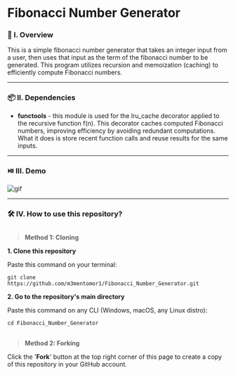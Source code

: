 # Fibonacci Number Generator

### 🧐 I. Overview
This is a simple fibonacci number generator that takes an integer input from a user, then uses that input as the term of the fibonacci number to be generated. This program utilizes recursion and memoization (caching) to efficiently compute Fibonacci numbers.

----------------------

### 📦 II. Dependencies
- **functools** - this module is used for the lru_cache decorator applied to the recursive function f(n). This decorator caches computed Fibonacci numbers, improving efficiency by avoiding redundant computations. What it does is store recent function calls and reuse results for the same inputs.

----------------------

### ⏯️ III. Demo
![gif](https://github.com/m3mentomor1/Fibonacci_Number_Generator/assets/95956735/6ea37a6b-2520-4274-a798-b659c9e4dbc1)

----------------------

### 🛠️ IV. How to use this repository?
##
> **Method 1: Cloning**

**1. Clone this repository**

   Paste this command on your terminal: 
   ```
   git clone https://github.com/m3mentomor1/Fibonacci_Number_Generator.git
   ```

**2. Go to the repository's main directory**
   
   Paste this command on any CLI (Windows, macOS, any Linux distro):
   ```
   cd Fibonacci_Number_Generator
   ```
##
> **Method 2: Forking**

Click the '**Fork**' button at the top right corner of this page to create a copy of this repository in your GitHub account.
